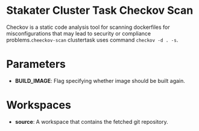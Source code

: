 # Stakater Cluster Task Checkov Scan

Checkov is a static code analysis tool for scanning dockerfiles for misconfigurations that may lead to security or compliance problems.`cheeckov-scan` clustertask uses command `checkov -d . -s`.

# Parameters

- **BUILD_IMAGE**: Flag specifying whether image should be built again.

# Workspaces

- **source**: A workspace that contains the fetched git repository.